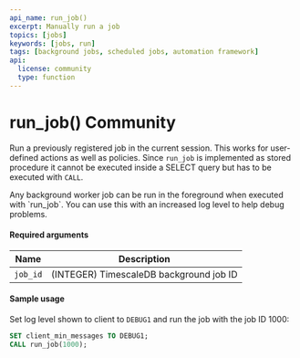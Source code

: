 ```yaml
---
api_name: run_job()
excerpt: Manually run a job
topics: [jobs]
keywords: [jobs, run]
tags: [background jobs, scheduled jobs, automation framework]
api:
  license: community
  type: function
---
```


# run_job() <Tag type="community">Community</Tag>

Run a previously registered job in the current session.
This works for user-defined actions as well as policies.
Since `run_job` is implemented as stored procedure it cannot be executed
inside a SELECT query but has to be executed with `CALL`.

<Highlight type="tip">
Any background worker job can be run in the foreground when executed with
`run_job`. You can use this with an increased log level to help debug problems.
</Highlight>

#### Required arguments

|Name|Description|
|---|---|
|`job_id`| (INTEGER)  TimescaleDB background job ID |

#### Sample usage

Set log level shown to client to `DEBUG1` and run the job with the job ID 1000:

```sql
SET client_min_messages TO DEBUG1;
CALL run_job(1000);
```

